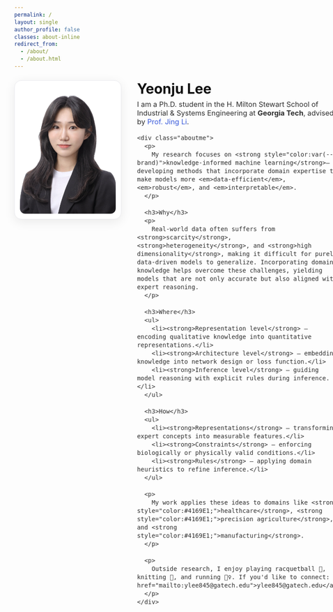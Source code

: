 ```yaml
---
permalink: /
layout: single
author_profile: false
classes: about-inline
redirect_from: 
  - /about/
  - /about.html
---
```

<!-- About hero: 사진 왼쪽, 텍스트 오른쪽 (깔끔·세련) -->
<style>
@import url('https://fonts.googleapis.com/css2?family=Inter:wght@300;400;600;800&display=swap');

:root{
  --brand:#3b5bdb;
  --line:#e9e9ee;
}

.about-inline .page__content {
  max-width: 1400px;   /* 1200px → 1400px (더 넓게 펼쳐짐) */
  margin: 0 auto;
  padding: 0 1.5rem;
  font-family: 'Inter', system-ui, -apple-system, 'Segoe UI', Roboto, Arial, sans-serif;
  color: #333;
  font-weight: 300;
  line-height: 1.65;
}

.sidebar, .page__sidebar { display:none !important; }
.page__content { float:none !important; width:100% !important; }

.intro {
  display:flex;
  align-items:flex-start;
  gap: 2.25rem;
  margin: 1.5rem 0 2.25rem;
}
  
.intro__img-wrap {
  background: #fff;
  border: 1px solid var(--line);
  border-radius: 16px;
  box-shadow: 0 6px 24px rgba(0,0,0,0.08);
  padding: 0.75rem;        /* 사진을 감싸는 여백 */
  flex-shrink: 0;
}

.intro__img {
  width: 220px;
  height: auto;
  border-radius: 12px;
  display: block;
}

.intro__body {
  flex: 1;
  font-size: 1.02rem;
  color: #2f2f2f;
}
.intro__title {
  font-size: 2.0rem;
  margin: 0 0 .4rem;
  font-weight: 700;
  color: #111;
}
.intro__lead { margin: 0 0 1rem; }

.aboutme ul { padding-left: 1.25rem; margin-top: .75rem; }
.aboutme li { margin: .6rem 0; }

a { color: var(--brand); text-decoration: none; }
a:hover { text-decoration: underline; }

@media (max-width: 880px) {
  .intro { flex-direction: column; gap:1rem; }
  .intro__img { width: 100%; max-width: 420px; align-self: center; }
  .about-inline .page__content { padding: 0 1rem; }
}
</style>

<div class="intro">
  <div class="intro__img-wrap">
    <img class="intro__img" src="/images/prof_headshot7.jpg" alt="Portrait">
  </div>
  <div class="intro__body">
    <h1 class="intro__title">Yeonju Lee</h1>
    <div class="intro__lead">
      I am a Ph.D. student in the H. Milton Stewart School of Industrial & Systems Engineering at
      <strong>Georgia Tech</strong>, advised by <a href="https://sites.gatech.edu/jing-li/">Prof. Jing Li</a>.
    </div>

    <div class="aboutme">
      <p>
        My research focuses on <strong style="color:var(--brand)">knowledge-informed machine learning</strong>—developing methods that incorporate domain expertise to make models more <em>data-efficient</em>, <em>robust</em>, and <em>interpretable</em>.
      </p>

      <h3>Why</h3>
      <p>
        Real-world data often suffers from <strong>scarcity</strong>, <strong>heterogeneity</strong>, and <strong>high dimensionality</strong>, making it difficult for purely data-driven models to generalize. Incorporating domain knowledge helps overcome these challenges, yielding models that are not only accurate but also aligned with expert reasoning.
      </p>

      <h3>Where</h3>
      <ul>
        <li><strong>Representation level</strong> – encoding qualitative knowledge into quantitative representations.</li>
        <li><strong>Architecture level</strong> – embedding knowledge into network design or loss function.</li>
        <li><strong>Inference level</strong> – guiding model reasoning with explicit rules during inference.</li>
      </ul>

      <h3>How</h3>
      <ul>
        <li><strong>Representations</strong> – transforming expert concepts into measurable features.</li>
        <li><strong>Constraints</strong> – enforcing biologically or physically valid conditions.</li>
        <li><strong>Rules</strong> – applying domain heuristics to refine inference.</li>
      </ul>

      <p>
        My work applies these ideas to domains like <strong style="color:#4169E1;">healthcare</strong>, <strong style="color:#4169E1;">precision agriculture</strong>, and <strong style="color:#4169E1;">manufacturing</strong>.
      </p>

      <p>
        Outside research, I enjoy playing racquetball 🎾, knitting 🧶, and running 🏃‍♀️. If you'd like to connect: <a href="mailto:ylee845@gatech.edu">ylee845@gatech.edu</a>.
      </p>
    </div>
  </div>
</div>
